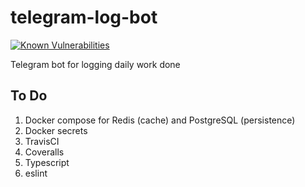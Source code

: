 # telegram-log-bot

[![Known Vulnerabilities](https://snyk.io/test/github/weekian/telegram-log-bot/badge.svg?targetFile=package.json)](https://snyk.io/test/github/weekian/telegram-log-bot?targetFile=package.json)

Telegram bot for logging daily work done

## To Do

1. Docker compose for Redis (cache) and PostgreSQL (persistence)
2. Docker secrets
3. TravisCI
4. Coveralls
5. Typescript
6. eslint